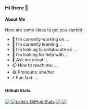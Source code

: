 ### Hi there 👋

<h4>About Me</h4>

Here are some ideas to get you started:

- 🔭 I’m currently working on ...
- 🌱 I’m currently learning ...
- 👯 I’m looking to collaborate on ...
- 🤔 I’m looking for help with ...
- 💬 Ask me about ...
- 📫 How to reach me: ...
- 😄 Pronouns: she/her
- ⚡ Fun fact: ...

<h4>Github Stats</h4>
<a href="https://github.com/Leila-U">
    <img align="center" src="https://github-readme-stats.vercel.app/api/top-langs/?username=Leila-U&langs_count=3" />
</a>

<a href="https://youtu.be/dQw4w9WgXcQ">
    <img align="center" src="https://github-readme-stats.vercel.app/api?username=Leila-U&show_icons=true&theme=gotham" alt="Leila's GitHub Stats" />
</a>

<a href="https://github.com/Leila-U">
  <img align="center" src="https://github-readme-stats.vercel.app/api/pin/?username=Leila-U&repo=Buy-Green-Website" />
</a>


<a href="https://github.com/Leila-U">
  <img align="center" src="https://github-readme-stats.vercel.app/api/pin/?username=Leila-U&repo=utmap-website" />
</a>

